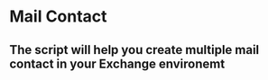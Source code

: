 # Mail Contact

## The script will help you create multiple mail contact in your Exchange environemt
